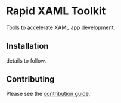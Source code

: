 
# Rapid XAML Toolkit

Tools to accelerate XAML app development.


## Installation

details to follow.

## Contributing

Please see the [contribution guide](./CONTRIBUTING).
